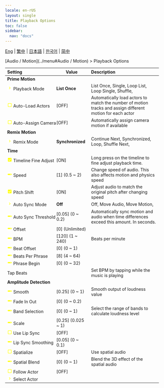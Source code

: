 ```yaml
---
locale: en-rUS
layout: single
title: Playback Options
toc: false
sidebar:
  nav: "docs"
---
```

[Eng](/dancexr/menu/2025.4/motion/motion_loader) | [繁中](/tw/dancexr/menu/2025.4/motion/motion_loader) | [日本語](/jp/dancexr/menu/2025.4/motion/motion_loader) | [한국어](/kr/dancexr/menu/2025.4/motion/motion_loader) | [简中](/zh/dancexr/menu/2025.4/motion/motion_loader)

[Audio / Motion](../menu#Audio / Motion) > Playback Options



| Setting | Value | Description |
| :--- | --- | :--- |
|<nobr> <b>Prime Motion</b></nobr>|| 
|<nobr><img src="/images/icon/ic_chevron.png" alt="chevron icon"/> Playback Mode</nobr>| **List Once** | List Once, Single, Loop List, Loop Single, Shuffle,  |
|<nobr><img src="/images/icon/ic_check_off.png" alt="check off icon"/> Auto-Load Actors</nobr>| [OFF] | Automatically load actors to match the number of motion tracks and assign different motion for each actor
|<nobr><img src="/images/icon/ic_check_off.png" alt="check off icon"/> Auto-Assign Camera</nobr>| [OFF] | Automatically assign camera motion if available
|<nobr> <b>Remix Motion</b></nobr>|| 
|<nobr><img src="/images/icon/ic_chevron.png" alt="chevron icon"/> Remix Mode</nobr>| **Synchronized** | Continue Next, Synchronized, Loop, Shuffle Next,  |
|<nobr> <b>Time</b></nobr>|| 
|<nobr><img src="/images/icon/ic_check_on.png" alt="check on icon"/> Timeline Fine Adjust</nobr>| [ON] | Long press on the timeline to fine adjust playback time.
|<nobr><img src="/images/icon/ic_slider.png" alt="slider icon"/> Speed</nobr>| [1] (0.5 ~ 2) | Change speed of audio. This also affects motion and physics speed
|<nobr><img src="/images/icon/ic_check_on.png" alt="check on icon"/> Pitch Shift</nobr>| [ON] | Adjust audio to match the original pitch after changing speed
|<nobr><img src="/images/icon/ic_chevron.png" alt="chevron icon"/> Auto Sync Mode</nobr>| **Off** | Off, Move Audio, Move Motion,  |
|<nobr><img src="/images/icon/ic_slider.png" alt="slider icon"/> Auto Sync Threshold</nobr>| [0.05] (0 ~ 0.2) | Automatically sync motion and audio when time differences exceed this amount. In seconds.
|<nobr><img src="/images/icon/ic_slider.png" alt="slider icon"/> Offset</nobr>| [0] (Unlimited) | 
|<nobr><img src="/images/icon/ic_slider.png" alt="slider icon"/> BPM</nobr>| [120] (1 ~ 240) | Beats per minute
|<nobr><img src="/images/icon/ic_slider.png" alt="slider icon"/> Beat Offset</nobr>| [0] (0 ~ 1) | 
|<nobr><img src="/images/icon/ic_slider.png" alt="slider icon"/> Beats Per Phrase</nobr>| [8] (4 ~ 64) | 
|<nobr><img src="/images/icon/ic_slider.png" alt="slider icon"/> Phrase Begin</nobr>| [0] (0 ~ 32) | 
|<nobr> Tap Beats</nobr>|| Set BPM by tapping while the music is playing
|<nobr> <b>Amplitude Detection</b></nobr>|| 
|<nobr><img src="/images/icon/ic_slider.png" alt="slider icon"/> Smooth</nobr>| [0.25] (0 ~ 1) | Smooth output of loudness value
|<nobr><img src="/images/icon/ic_slider.png" alt="slider icon"/> Fade In Out</nobr>| [0] (0 ~ 0.2) | 
|<nobr><img src="/images/icon/ic_slider.png" alt="slider icon"/> Band Selection</nobr>| [0] (0 ~ 1) | Select the range of bands to calculate loudness level
|<nobr><img src="/images/icon/ic_slider.png" alt="slider icon"/> Scale</nobr>| [0.25] (0.025 ~ 1) | 
|<nobr><img src="/images/icon/ic_check_off.png" alt="check off icon"/> Use Lip Sync</nobr>| [OFF] | 
|<nobr><img src="/images/icon/ic_slider.png" alt="slider icon"/> Lip Sync Smoothing</nobr>| [0.05] (0 ~ 0.1) | 
|<nobr><img src="/images/icon/ic_check_off.png" alt="check off icon"/> Spatialize</nobr>| [OFF] | Use spatial audio
|<nobr><img src="/images/icon/ic_slider.png" alt="slider icon"/> Spatial Blend</nobr>| [0] (0 ~ 1) | Blend the 3D effect of the spatial audio
|<nobr><img src="/images/icon/ic_check_off.png" alt="check off icon"/> Follow Actor</nobr>| [OFF] | 
|<nobr><img src="/images/icon/ic_chevron.png" alt="chevron icon"/> Select Actor</nobr>|  |  |
